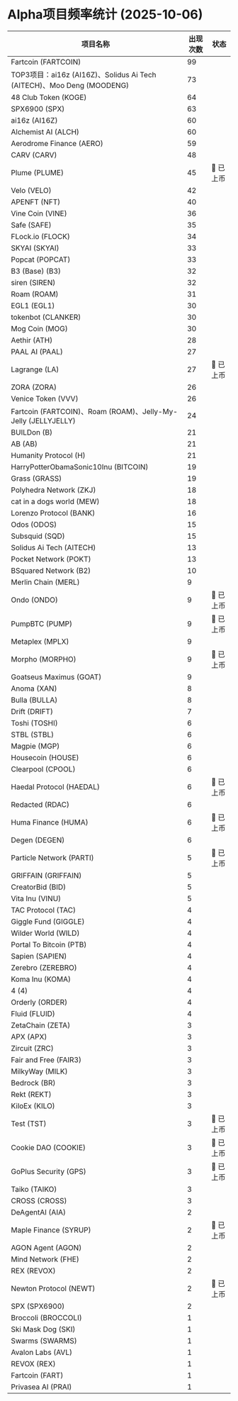 # Alpha项目频率统计 (2025-10-06)

| 项目名称 | 出现次数 | 状态 |
| --- | --- | --- |
| Fartcoin (FARTCOIN) | 99 |  |
| TOP3项目：ai16z (AI16Z)、Solidus Ai Tech (AITECH)、Moo Deng (MOODENG) | 73 |  |
| 48 Club Token (KOGE) | 64 |  |
| SPX6900 (SPX) | 63 |  |
| ai16z (AI16Z) | 60 |  |
| Alchemist AI (ALCH) | 60 |  |
| Aerodrome Finance (AERO) | 59 |  |
| CARV (CARV) | 48 |  |
| Plume (PLUME) | 45 | 🔔 已上币 |
| Velo (VELO) | 42 |  |
| APENFT (NFT) | 40 |  |
| Vine Coin (VINE) | 36 |  |
| Safe (SAFE) | 35 |  |
| FLock.io (FLOCK) | 34 |  |
| SKYAI (SKYAI) | 33 |  |
| Popcat (POPCAT) | 33 |  |
| B3 (Base) (B3) | 32 |  |
| siren (SIREN) | 32 |  |
| Roam (ROAM) | 31 |  |
| EGL1 (EGL1) | 30 |  |
| tokenbot (CLANKER) | 30 |  |
| Mog Coin (MOG) | 30 |  |
| Aethir (ATH) | 28 |  |
| PAAL AI (PAAL) | 27 |  |
| Lagrange (LA) | 27 | 🔔 已上币 |
| ZORA (ZORA) | 26 |  |
| Venice Token (VVV) | 26 |  |
| Fartcoin (FARTCOIN)、Roam (ROAM)、Jelly-My-Jelly (JELLYJELLY) | 24 |  |
| BUILDon (B) | 21 |  |
| AB (AB) | 21 |  |
| Humanity Protocol (H) | 21 |  |
| HarryPotterObamaSonic10Inu (BITCOIN) | 19 |  |
| Grass (GRASS) | 19 |  |
| Polyhedra Network (ZKJ) | 18 |  |
| cat in a dogs world (MEW) | 18 |  |
| Lorenzo Protocol (BANK) | 16 |  |
| Odos (ODOS) | 15 |  |
| Subsquid (SQD) | 15 |  |
| Solidus Ai Tech (AITECH) | 13 |  |
| Pocket Network (POKT) | 13 |  |
| BSquared Network (B2) | 10 |  |
| Merlin Chain (MERL) | 9 |  |
| Ondo (ONDO) | 9 | 🔔 已上币 |
| PumpBTC (PUMP) | 9 | 🔔 已上币 |
| Metaplex (MPLX) | 9 |  |
| Morpho (MORPHO) | 9 | 🔔 已上币 |
| Goatseus Maximus (GOAT) | 9 |  |
| Anoma (XAN) | 8 |  |
| Bulla (BULLA) | 8 |  |
| Drift (DRIFT) | 7 |  |
| Toshi (TOSHI) | 6 |  |
| STBL (STBL) | 6 |  |
| Magpie (MGP) | 6 |  |
| Housecoin (HOUSE) | 6 |  |
| Clearpool (CPOOL) | 6 |  |
| Haedal Protocol (HAEDAL) | 6 | 🔔 已上币 |
| Redacted (RDAC) | 6 |  |
| Huma Finance (HUMA) | 6 | 🔔 已上币 |
| Degen (DEGEN) | 6 |  |
| Particle Network (PARTI) | 5 | 🔔 已上币 |
| GRIFFAIN (GRIFFAIN) | 5 |  |
| CreatorBid (BID) | 5 |  |
| Vita Inu (VINU) | 5 |  |
| TAC Protocol (TAC) | 4 |  |
| Giggle Fund (GIGGLE) | 4 |  |
| Wilder World (WILD) | 4 |  |
| Portal To Bitcoin (PTB) | 4 |  |
| Sapien (SAPIEN) | 4 |  |
| Zerebro (ZEREBRO) | 4 |  |
| Koma Inu (KOMA) | 4 |  |
| 4 (4) | 4 |  |
| Orderly (ORDER) | 4 |  |
| Fluid (FLUID) | 4 |  |
| ZetaChain (ZETA) | 3 |  |
| APX (APX) | 3 |  |
| Zircuit (ZRC) | 3 |  |
| Fair and Free (FAIR3) | 3 |  |
| MilkyWay (MILK) | 3 |  |
| Bedrock (BR) | 3 |  |
| Rekt (REKT) | 3 |  |
| KiloEx (KILO) | 3 |  |
| Test (TST) | 3 | 🔔 已上币 |
| Cookie DAO (COOKIE) | 3 | 🔔 已上币 |
| GoPlus Security (GPS) | 3 | 🔔 已上币 |
| Taiko (TAIKO) | 3 |  |
| CROSS (CROSS) | 3 |  |
| DeAgentAI (AIA) | 2 |  |
| Maple Finance (SYRUP) | 2 | 🔔 已上币 |
| AGON Agent (AGON) | 2 |  |
| Mind Network (FHE) | 2 |  |
| REX (REVOX) | 2 |  |
| Newton Protocol (NEWT) | 2 | 🔔 已上币 |
| SPX (SPX6900) | 2 |  |
| Broccoli (BROCCOLI) | 1 |  |
| Ski Mask Dog (SKI) | 1 |  |
| Swarms (SWARMS) | 1 |  |
| Avalon Labs (AVL) | 1 |  |
| REVOX (REX) | 1 |  |
| Fartcoin (FART) | 1 |  |
| Privasea AI (PRAI) | 1 |  |
